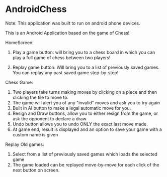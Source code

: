 # AndroidChess

Note: This application was built to run on android phone devices.

This is an Android Application based on the game of Chess!

HomeScreen:
  1. Play a game button: will bring you to a chess board in which you can play a full game of chess between two players!
  
  2. Replay game button: Will bring you to a list of previously saved games. You can replay any past saved game step-by-step!
  
  
Chess Game:
  
  1. Two players take turns making moves by clicking on a piece and then clicking the tile to move to.
  2. The game will alert you of any "invalid" moves and ask you to try again
  3. Built in AI button to make a legal automatic move for you.
  4. Resign and Draw buttons, allow you to either resign from the game, or ask the opponent to declare a draw
  5. Undo button allows you to undo ONLY the exact last move made.
  6. At game end, result is displayed and an option to save your game with a custom name is given
  
  
Replay Old games:

  1. Select from a list of previously saved games which loads the selected game
  2. The game loaded can be replayed move-by-move for each click of the next button on screen.

